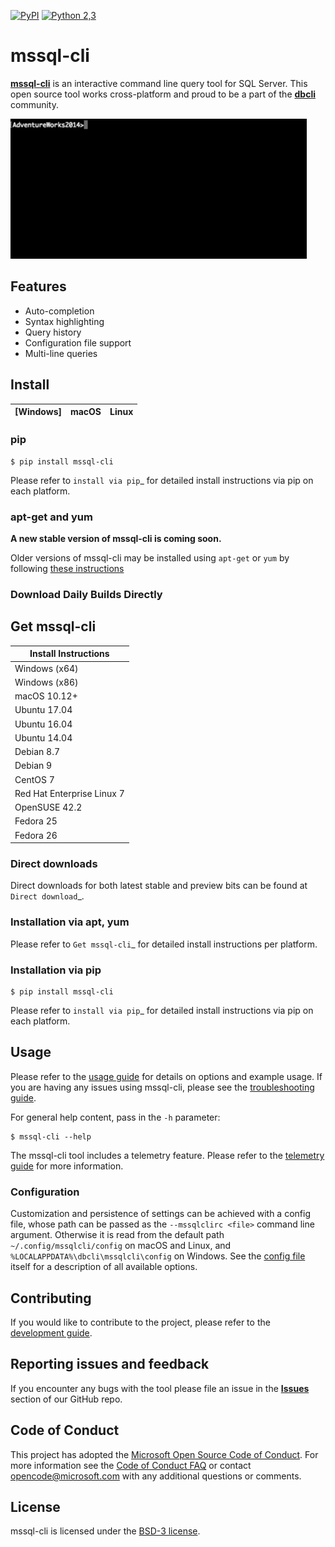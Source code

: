 [![PyPI](https://badge.fury.io/py/mssql-cli.svg)](https://pypi.python.org/pypi/mssql-cli)
[![Python 2,3](https://img.shields.io/badge/python-2.7,&nbsp;3.x-blue.svg)](https://github.com/dbcli/mssql-cli)

# mssql-cli
[**mssql-cli**](https://github.com/dbcli/mssql-cli) is an interactive command line query tool for SQL Server. This open source tool works cross-platform and proud to be a part of the [**dbcli**](github.com/dbcli) community. 

![mssql-cli Autocomplete](https://github.com/dbcli/mssql-cli/raw/master/screenshots/mssql-cli-autocomplete.gif)

## Features
- Auto-completion
- Syntax highlighting
- Query history
- Configuration file support 
- Multi-line queries

## Install
| [Windows] | macOS | Linux |
| - | - | - |

### pip
```
$ pip install mssql-cli
```
Please refer to `install via pip`_ for detailed install instructions via pip on each platform.

### apt-get and yum
**A new stable version of mssql-cli is coming soon.**

Older versions of mssql-cli may be installed using `apt-get` or `yum` by following [these instructions]('https://github.com/dbcli/mssql-cli/blob/master/doc/installation/linux.md')

### Download Daily Builds Directly


## Get mssql-cli
| Install Instructions              |
| --------------------------------- |
|  Windows (x64)                    |
|  Windows (x86)                    |
|  macOS 10.12+                     |
|  Ubuntu 17.04                     |
|  Ubuntu 16.04                     |
|  Ubuntu 14.04                     |
|  Debian 8.7                       |
|  Debian 9                         |
|  CentOS 7                         |
|  Red Hat Enterprise Linux 7       |
|  OpenSUSE 42.2                    |
|  Fedora 25                        |
|  Fedora 26                        |


### Direct downloads
Direct downloads for both latest stable and preview bits can be found at `Direct download`_.

### Installation via apt, yum
Please refer to `Get mssql-cli`_ for detailed install instructions per platform.


### Installation via pip
```
$ pip install mssql-cli
```
Please refer to `install via pip`_ for detailed install instructions via pip on each platform.


## Usage
Please refer to the [usage guide](https://github.com/dbcli/mssql-cli/tree/master/doc/usage_guide.md) for details on options and example usage. If you are having any issues using mssql-cli, please see the [troubleshooting guide](https://github.com/dbcli/mssql-cli/blob/master/doc/troubleshooting_guide.md).

For general help content, pass in the `-h` parameter:
```
$ mssql-cli --help
```
The mssql-cli tool includes a telemetry feature.  Please refer to the [telemetry guide](https://github.com/dbcli/mssql-cli/tree/master/doc/telemetry_guide.md) for more information.

### Configuration
Customization and persistence of settings can be achieved with a config file, whose path can be passed as the `--mssqlclirc <file>` command line argument. Otherwise it is read from the default path `~/.config/mssqlcli/config` on macOS and Linux, and `%LOCALAPPDATA%\dbcli\mssqlcli\config` on Windows. See the [config file](https://github.com/dbcli/mssql-cli/blob/master/mssqlcli/mssqlclirc) itself for a description of all available options.

## Contributing
If you would like to contribute to the project, please refer to the [development guide](https://github.com/dbcli/mssql-cli/tree/master/doc/development_guide.md).

## Reporting issues and feedback
If you encounter any bugs with the tool please file an issue in the
[**Issues**](https://github.com/dbcli/mssql-cli/issues) section of our GitHub repo.

## Code of Conduct
This project has adopted the [Microsoft Open Source Code of Conduct](https://opensource.microsoft.com/codeofconduct/). For more information see the [Code of Conduct FAQ](https://opensource.microsoft.com/codeofconduct/faq/) or contact
opencode@microsoft.com with any additional questions or comments.

## License
mssql-cli is licensed under the [BSD-3 license](https://github.com/dbcli/mssql-cli/blob/master/LICENSE.txt).
